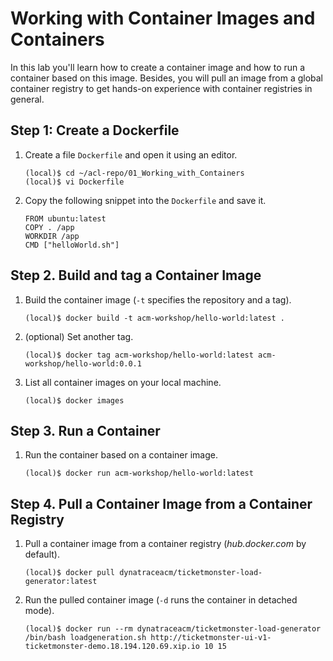 # Working with Container Images and Containers

In this lab you'll learn how to create a container image and how to run a container based on this image. Besides, you will pull an image from a global container registry to get hands-on experience with container registries in general. 

## Step 1: Create a Dockerfile

1. Create a file `Dockerfile` and open it using an editor.
    ```
    (local)$ cd ~/acl-repo/01_Working_with_Containers
    (local)$ vi Dockerfile
    ```

1. Copy the following snippet into the `Dockerfile` and save it.
    ```
    FROM ubuntu:latest 
    COPY . /app 
    WORKDIR /app  
    CMD ["helloWorld.sh"]
    ```

## Step 2. Build and tag a Container Image

1. Build the container image (`-t` specifies the repository and a tag).
    ```
    (local)$ docker build -t acm-workshop/hello-world:latest .
    ```

1. (optional) Set another tag.
    ```
    (local)$ docker tag acm-workshop/hello-world:latest acm-workshop/hello-world:0.0.1 
    ```

1. List all container images on your local machine.
    ```
    (local)$ docker images
    ```

## Step 3. Run a Container

1. Run the container based on a container image.
    ```
    (local)$ docker run acm-workshop/hello-world:latest
    ```

## Step 4. Pull a Container Image from a Container Registry

1. Pull a container image from a container registry (*hub.docker.com* by default).
    ```
    (local)$ docker pull dynatraceacm/ticketmonster-load-generator:latest
    ```

1. Run the pulled container image (`-d` runs the container in detached mode).
    ```
    (local)$ docker run --rm dynatraceacm/ticketmonster-load-generator /bin/bash loadgeneration.sh http://ticketmonster-ui-v1-ticketmonster-demo.18.194.120.69.xip.io 10 15
    ```